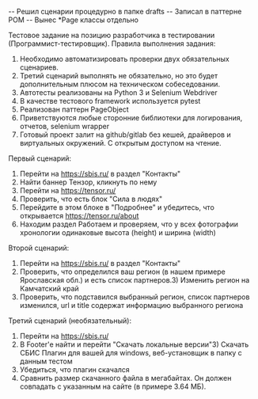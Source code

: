 -- Решил сценарии процедурно в папке drafts
-- Записал в паттерне POM
-- Вынес *Page классы отдельно

Тестовое задание на позицию разработчика в
тестировании (Программист-тестировщик).
Правила выполнения задания:
1) Необходимо автоматизировать проверки двух обязательных сценариев.
2) Третий сценарий выполнять не обязательно, но это будет дополнительным плюсом на
техническом собеседовании.
3) Автотесты реализованы на Python 3 и Selenium Webdriver
4) В качестве тестового framework используется pytest
5) Реализован паттерн PageObject
6) Приветствуются любые сторонние библиотеки для логирования, отчетов, selenium
wrapper
7) Готовый проект залит на github/gitlab без кешей, драйверов и виртуальных
окружений. С открытым доступом на чтение.

Первый сценарий:
1) Перейти на https://sbis.ru/ в раздел "Контакты"
2) Найти баннер Тензор, кликнуть по нему
3) Перейти на https://tensor.ru/
4) Проверить, что есть блок "Сила в людях"
5) Перейдите в этом блоке в "Подробнее" и убедитесь, что открывается
https://tensor.ru/about
6) Находим раздел Работаем и проверяем, что у всех фотографии хронологии
одинаковые высота (height) и ширина (width)

Второй сценарий:
1) Перейти на https://sbis.ru/ в раздел "Контакты"
2) Проверить, что определился ваш регион (в нашем примере Ярославская обл.) и есть
список партнеров.3) Изменить регион на Камчатский край
4) Проверить, что подставился выбранный регион, список партнеров изменился, url и
title содержат информацию выбранного региона

Третий сценарий (необязательный):
1) Перейти на https://sbis.ru/
2) В Footer'e найти и перейти "Скачать локальные версии"3) Скачать СБИС Плагин для вашей для windows, веб-установщик в папку с данным
тестом
4) Убедиться, что плагин скачался
5) Сравнить размер скачанного файла в мегабайтах. Он должен совпадать с указанным
на сайте (в примере 3.64 МБ).
